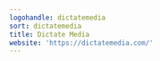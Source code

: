 ```yaml
---
logohandle: dictatemedia
sort: dictatemedia
title: Dictate Media
website: 'https://dictatemedia.com/'
---
```

